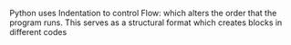 Python uses Indentation to control Flow: which alters the order that the program runs. This serves as a structural format which creates blocks in different codes
